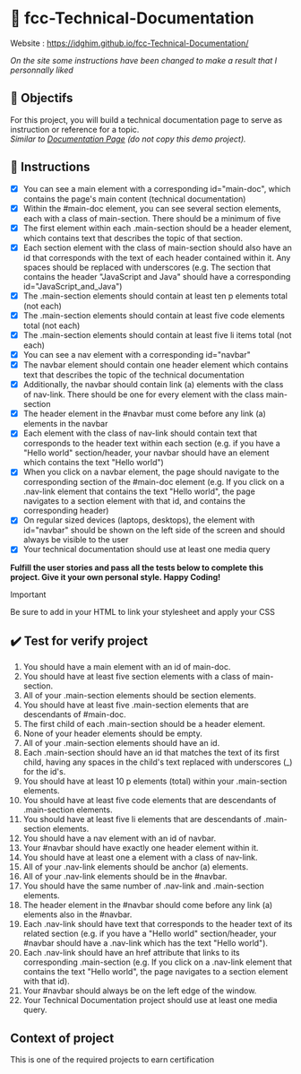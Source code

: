 # :notebook: fcc-Technical-Documentation
Website : https://idghim.github.io/fcc-Technical-Documentation/

*On the site some instructions have been changed to make a result that I personnally liked*
## :dart: Objectifs
For this project, you will build a technical documentation page to serve as instruction or reference for a topic.                        
*Similar to [Documentation Page]([https://technical-documentation-page.freecodecamp.rocks]) (do not copy this demo project).*

## :pushpin: Instructions
   - [x] You can see a main element with a corresponding id="main-doc", which contains the page's main content (technical documentation)
   - [x] Within the #main-doc element, you can see several section elements, each with a class of main-section. There should be a minimum of five
   - [x] The first element within each .main-section should be a header element, which contains text that describes the topic of that section.
   - [x] Each section element with the class of main-section should also have an id that corresponds with the text of each header contained within it. Any spaces should be replaced with underscores (e.g. The section that contains the header "JavaScript and Java" should have a corresponding id="JavaScript_and_Java")
   - [x] The .main-section elements should contain at least ten p elements total (not each)
   - [x] The .main-section elements should contain at least five code elements total (not each)
   - [x] The .main-section elements should contain at least five li items total (not each)
   - [x] You can see a nav element with a corresponding id="navbar"
   - [x] The navbar element should contain one header element which contains text that describes the topic of the technical documentation
   - [x] Additionally, the navbar should contain link (a) elements with the class of nav-link. There should be one for every element with the class main-section
   - [x] The header element in the #navbar must come before any link (a) elements in the navbar
   - [x] Each element with the class of nav-link should contain text that corresponds to the header text within each section (e.g. if you have a "Hello world" section/header, your navbar should have an element which contains the text "Hello world")
   - [x] When you click on a navbar element, the page should navigate to the corresponding section of the #main-doc element (e.g. If you click on a .nav-link element that contains the text "Hello world", the page navigates to a section element with that id, and contains the corresponding header)
   - [x] On regular sized devices (laptops, desktops), the element with id="navbar" should be shown on the left side of the screen and should always be visible to the user
   - [x] Your technical documentation should use at least one media query

**Fulfill the user stories and pass all the tests below to complete this project. Give it your own personal style. Happy Coding!**
>[!IMPORTANT]
>Be sure to add <link rel="stylesheet" href="styles.css"> in your HTML to link your stylesheet and apply your CSS

## :heavy_check_mark: Test for verify project
1. You should have a main element with an id of main-doc.
2. You should have at least five section elements with a class of main-section.
3. All of your .main-section elements should be section elements.
4. You should have at least five .main-section elements that are descendants of #main-doc.
5. The first child of each .main-section should be a header element.
6. None of your header elements should be empty.
7. All of your .main-section elements should have an id.
8. Each .main-section should have an id that matches the text of its first child, having any spaces in the child's text replaced with underscores (_) for the id's.
9. You should have at least 10 p elements (total) within your .main-section elements.
10. You should have at least five code elements that are descendants of .main-section elements.
11. You should have at least five li elements that are descendants of .main-section elements.
12. You should have a nav element with an id of navbar.
13. Your #navbar should have exactly one header element within it.
14. You should have at least one a element with a class of nav-link.
15. All of your .nav-link elements should be anchor (a) elements.
16. All of your .nav-link elements should be in the #navbar.
17. You should have the same number of .nav-link and .main-section elements.
18. The header element in the #navbar should come before any link (a) elements also in the #navbar.
19. Each .nav-link should have text that corresponds to the header text of its related section (e.g. if you have a "Hello world" section/header, your #navbar should have a .nav-link which has the text "Hello world").
20. Each .nav-link should have an href attribute that links to its corresponding .main-section (e.g. If you click on a .nav-link element that contains the text "Hello world", the page navigates to a section element with that id).
21. Your #navbar should always be on the left edge of the window.
22. Your Technical Documentation project should use at least one media query.
    
## Context of project 
This is one of the required projects to earn certification
